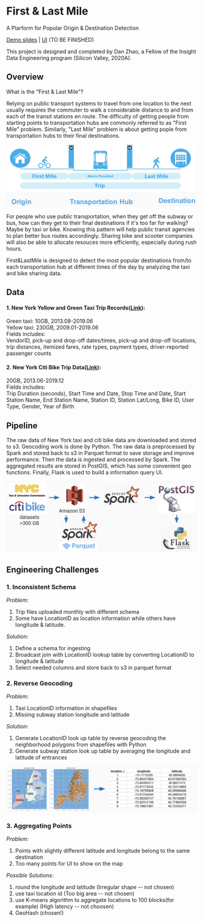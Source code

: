 # First & Last Mile
A Plarform for Popular Origin & Destination Detection

[Demo slides](https://docs.google.com/presentation/d/1gMlslmQWmz4trn8RqsnwAkjDfQUjU7dEbmC6RHoGTdc/edit#slide=id.g7d745c5dc7_4_0) | [UI](http://fasterprocessor.me/) (TO BE FINISHED)

This project is designed and completed by Dan Zhao, a Fellow of the Insight Data Engineering program (Silicon Valley, 2020A).

## Overview
What is the "First & Last Mile"? 

Relying on public transport systems to travel from one location to the next usually requires the commuter to walk a considerable distance to and from each of the transit stations en route. The difficulty of getting people from starting points to transportation hubs are commonly referred to as "First Mile" problem. Similarly, "Last Mile" problem is about getting pople from transportation hubs to their final destinations.

![Image description](images/first_last_mile.png)

For people who use public transportation, when they get off the subway or bus, how can they get to their final destinations if it's too far for walking? Maybe by taxi or bike. Knowing this pattern will help public transit agencies to plan better bus routes accordingly. Sharing bike and scooter companies will also be able to allocate resouces more efficiently, especially during rush hours.

First&LastMile is designed to detect the most popular destinations from/to each transportation hub at different times of the day by analyzing the taxi and bike sharing data.

## Data
#### 1. New York Yellow and Green Taxi Trip Records([Link](https://www1.nyc.gov/site/tlc/about/tlc-trip-record-data.page)):  
Green taxi: 10GB, 2013.08-2019.06  
Yellow taxi: 230GB, 2009.01-2019.06  
Fields includes:  
VendorID, pick-up and drop-off dates/times, pick-up and drop-off locations, trip distances, itemized fares, rate types, payment types, driver-reported passenger counts

#### 2. New York Citi Bike Trip Data([Link](https://www.citibikenyc.com/system-data)):  
20GB, 2013.06-2019.12  
Fields includes:  
Trip Duration (seconds), Start Time and Date, Stop Time and Date, Start Station Name, End Station Name, Station ID, Station Lat/Long, Bike ID, User Type, Gender, Year of Birth

## Pipeline
The raw data of New York taxi and citi bike data are downloaded and stored to s3. Geocoding work is done by Python. The raw data is preprocessed by Spark and stored back to s3 in Parquet format to save storage and improve performance. Then the data is ingested and processed by Spark. The aggregated results are stored in PostGIS, which has some convenient geo functions. Finally, Flask is used to build a information query UI.

![Image description](images/pipeline.png)

## Engineering Challenges
### 1. Inconsistent Schema
*Problem:*  
1. Trip files uploaded monthly with different schema
2. Some have LocationID as location information while others have longitude & latitude.

*Solution:*  
1. Define a schema for ingesting
2. Broadcast join with LocationID lookup table by converting LocationID to longitude & latitude
3. Select needed columns and store back to s3 in parquet format

### 2. Reverse Geocoding
*Problem:* 
1. Taxi LocationID information in shapefiles
2. Missing subway station longitude and latitude

*Solution:*  
1. Generate LocationID look up table by reverse geocoding the neighborhood polygons from shapefiles with Python
2. Generate subway station look up table by averaging the longitude and latitude of entrances

![Image description](images/LocationID_lookup_table.png)

### 3. Aggregating Points
*Problem:*  
1. Points with slightly different latitude and longitude belong to the same destination
2. Too many points for UI to show on the map

*Possible Solutions:*  
1. round the longitude and latitude (Irregular shape -- not chosen)
2. use taxi location id (Too big area -- not chosen)
3. use K-means algorithm to aggregate locations to 100 blocks(for example) (High latency -- not choosen)
4. GeoHash (chosen!)


